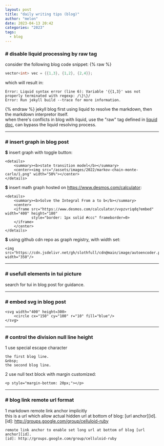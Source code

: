 ```yaml
---
layout: post
title: "daily writing tips (blog)"
author: "melon"
date: 2023-04-13 20:42
categories: "2023"
tags:
  - blog
---
```


### # disable liquid processing by raw tag
consider the following blog code snippet:
{% raw %}
```cpp
vector<int> vec = {{1,3}, {1,2}, {2,4}};
```

which will result in:
```text
Error: Liquid syntax error (line 6): Variable '{{1,3}' was not properly terminated with regexp: /\}\}/
Error: Run jekyll build --trace for more information.
```
{% endraw %}
jekyll blog first using liquid to resolve the markdown, then the markdown interpretor itself.  
when there's conflicts in blog with liquid, use the "raw" tag defined in
[liquid doc](https://shopify.github.io/liquid/tags/template/#raw),
can bypass the liquid resolving process.

<hr>

### # insert graph in blog post
__$__ insert graph with toggle button:
```text
<details>
    <summary><b>state transition model</b></summary>
    <center><img src="/assets/images/2022/markov-chain-monte-carlo/1.png" width="50%"></center>
</details>
```

__$__ insert math graph hosted on https://www.desmos.com/calculator:
```text
<details>
    <summary><b>Solve the Integral From a to b</b></summary>
    <center>
    <iframe src="https://www.desmos.com/calculator/vvpzvriqdq?embed" width="400" height="180"
            style="border: 1px solid #ccc" frameborder=0>
    </iframe>
    </center>
</details>
```

__$__ using github cdn repo as graph registry, with width set:
```text
<img src="https://cdn.jsdelivr.net/gh/slothfull/cdn@main/image/autoencoder.pdf" width="350"/>
```

<hr>

### # usefull elements in tui picture
search for tui in blog post for guidance.

<hr>

### # embed svg in blog post
```text
<svg width="400" height=300>
    <circle cx="150" cy="100" r="10" fill="blue"/>
</svg>
```

<hr>

### # control the division null line height
1 use special escape character
```text
the first blog line.
&nbsp;
the second blog line.
```

2 use null text block with margin customized:
```text
<p style="margin-bottom: 20px;"></p>
```

<hr>

### # blog link remote url format
1 markdown remote link anchor implicitly  
this is a url which allow actual hidden url at bottom of blog: [url anchor][id].
[id]: http://groups.google.com/group/celluloid-ruby

```text
remote link anchor to enable set long url at bottom of blog [url anchor][id].
[id]: http://groups.google.com/group/celluloid-ruby
```
